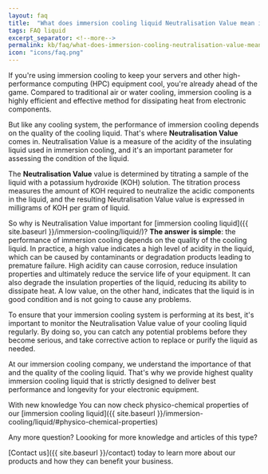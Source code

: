 ```yaml
---
layout: faq
title:  "What does immersion cooling liquid Neutralisation Value mean in practice?"
tags: FAQ liquid
excerpt_separator: <!--more-->
permalink: kb/faq/what-does-immersion-cooling-neutralisation-value-mean-in-practice
icon: "icons/faq.png"
---
```

If you're using immersion cooling to keep your servers and other high-performance computing (HPC) equipment cool, you're already ahead of the game. Compared to traditional air or water cooling, immersion cooling is a highly efficient and effective method for dissipating heat from electronic components.
<!--more-->
But like any cooling system, the performance of immersion cooling depends on the quality of the cooling liquid. That's where **Neutralisation Value** comes in. Neutralisation Value is a measure of the acidity of the insulating liquid used in immersion cooling, and it's an important parameter for assessing the condition of the liquid.

The **Neutralisation Value** value is determined by titrating a sample of the liquid with a potassium hydroxide (KOH) solution. The titration process measures the amount of KOH required to neutralize the acidic components in the liquid, and the resulting Neutralisation Value value is expressed in milligrams of KOH per gram of liquid.

So why is Neutralisation Value important for [immersion cooling liquid]({{ site.baseurl }}/immersion-cooling/liquid/)? **The answer is simple**: the performance of immersion cooling depends on the quality of the cooling liquid. In practice, a high value indicates a high level of acidity in the liquid, which can be caused by contaminants or degradation products leading to premature failure. High acidity can cause corrosion, reduce insulation properties and ultimately reduce the service life of your equipment. It can also degrade the insulation properties of the liquid, reducing its ability to dissipate heat. A low value, on the other hand, indicates that the liquid is in good condition and is not going to cause any problems.

To ensure that your immersion cooling system is performing at its best, it's important to monitor the Neutralisation Value value of your cooling liquid regularly. By doing so, you can catch any potential problems before they become serious, and take corrective action to replace or purify the liquid as needed.

At our immersion cooling company, we understand the importance of that and the quality of the cooling liquid. That's why we provide highest quality immersion cooling liquid that is strictly designed to deliver best performance and longevity for your electronic equipment.

With new knowledge You can now check physico-chemical properties of our [immersion cooling liquid]({{ site.baseurl }}/immersion-cooling/liquid/#physico-chemical-properties)

Any more question? Loooking for more knowledge and articles of this type? 

[Contact us]({{ site.baseurl }}/contact) today to learn more about our products and how they can benefit your business.
